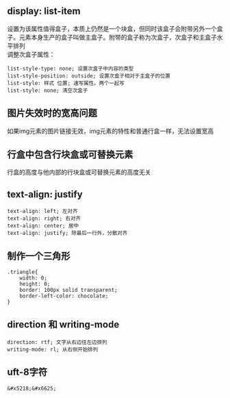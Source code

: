 ## display: list-item  
设置为该属性值得盒子，本质上仍然是一个块盒，但同时该盒子会附带另外一个盒子。元素本身生产的盒子叫做主盒子。附带的盒子称为次盒子，次盒子和主盒子水平排列  
调整次盒子属性：
  
	list-style-type: none; 设置次盒子中内容的类型
	list-style-position: outside; 设置次盒子相对于主盒子的位置
	list-style: 样式 位置; 速写属性。两个一起写
	list-style: none; 清空次盒子

## 图片失效时的宽高问题  
如果img元素的图片链接无效，img元素的特性和普通行盒一样，无法设置宽高

## 行盒中包含行块盒或可替换元素  
行盒的高度与他内部的行块盒或可替换元素的高度无关

## text-align: justify

	text-align: left; 左对齐
	text-align: right; 右对齐
	text-align: center; 居中
	text-align: justify; 除最后一行外，分散对齐

## 制作一个三角形

	.triangle{
		width: 0;
		height: 0;
		border: 100px solid transparent;
		border-left-color: chocolate;
	}
	
## direction 和 writing-mode  
	
	direction: rtf; 文字从右边往左边排列
	writing-mode: rl; 从右侧开始排列

## uft-8字符  

`&#x5218;&#x6625;`
